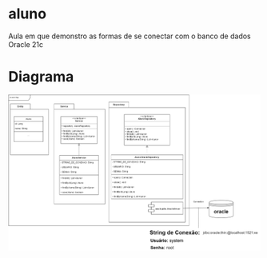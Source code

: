 # aluno
Aula em que demonstro as formas de se conectar com o banco de dados Oracle 21c

# Diagrama

<img src="diagrama.png" alt="diagrama"/>
